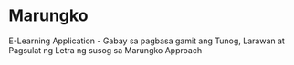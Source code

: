 # Marungko
E-Learning Application - Gabay sa pagbasa gamit ang Tunog, Larawan at Pagsulat ng Letra ng susog sa Marungko Approach
